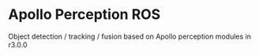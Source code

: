 # Apollo Perception ROS

Object detection / tracking / fusion based on Apollo perception modules in r3.0.0
